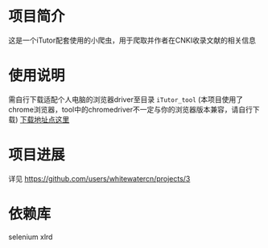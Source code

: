 # 项目简介
这是一个iTutor配套使用的小爬虫，用于爬取并作者在CNKI收录文献的相关信息


# 使用说明
需自行下载适配个人电脑的浏览器driver至目录 `iTutor_tool` (本项目使用了chrome浏览器，tool中的chromedriver不一定与你的浏览器版本兼容，请自行下载) [下载地址点这里](https://chromedriver.chromium.org/downloads)

# 项目进展
详见 https://github.com/users/whitewatercn/projects/3

# 依赖库
selenium
xlrd
